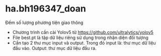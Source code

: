 # ha.bh196347_doan
Đếm số lượng phương tiện giao thông
- Chương trình cần cài Yolov5 từ https://github.com/ultralytics/yolov5
- File best.pt là tập dữ liệu riêng sử dụng trong nhận diện đối tượng
- Cần tạo 2 thư mục input và output. Trong đó input là: thư mục dữ liệu đầu vào. Output: thư  mục dữ liệu đầu ra.
